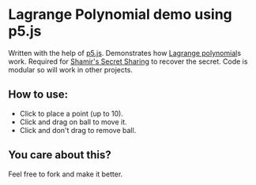 # Lagrange Polynomial demo using p5.js
Written with the help of [p5.js](https://p5js.org). Demonstrates how [Lagrange polynomial](https://en.wikipedia.org/wiki/Lagrange_polynomial)s work. Required for [Shamir's Secret Sharing](https://en.wikipedia.org/wiki/Shamir's_Secret_Sharing) to recover the secret. Code is modular so will work in other projects. 

## How to use:
- Click to place a point (up to 10).
- Click and drag on ball to move it.
- Click and don't drag to remove ball. 

## You care about this?
Feel free to fork and make it better. 
